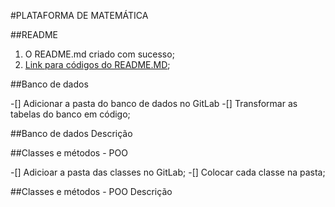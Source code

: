 #PLATAFORMA DE MATEMÁTICA

##README
1. O README.md criado com sucesso;
2. [Link para códigos do README.MD](https://raullesteves.medium.com/github-como-fazer-um-readme-md-bonit%C3%A3o-c85c8f154f8);

##Banco de dados

-[] Adicionar a pasta do banco de dados no GitLab
-[] Transformar as tabelas do banco em código;

##Banco de dados Descrição


##Classes e métodos - POO

-[] Adicioar a pasta das classes no GitLab;
-[] Colocar cada classe na pasta;


##Classes e métodos - POO Descrição
